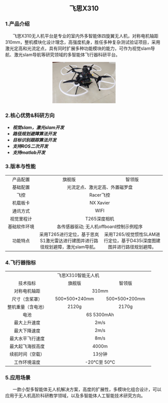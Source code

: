 ## <center> 飞思X310 </center>

### 1.产品介绍

&nbsp;&nbsp;&nbsp;&nbsp;&nbsp;&nbsp;飞思X310无人机平台是专业的室内外多智能体四旋翼无人机，对称电机轴距310mm，整机模块化设计理念，高强度机身，胜任多种复杂测试验证项目，采用激光定高和光流定点，具有同时扩展多种功能模块的能力，可作为视觉slam导航、激光slam导航等研究领域的多智能体飞行器科研平台。

<center>
<img src="/B/Image/X310.png" width="40%">
</center>

### 2.核心优势&科研方向

* ***视觉slam，激光slam开发***
* ***路径规划避障算法开发***
* ***目标识别跟踪算法开发***
* ***支持ROS二次开发***
* ***支持matlab开发***

### 3.版本与性能

<table align="center">
   <tr align="center">
      <td width="20%">产品配置</td>
      <td>旗舰版</td>
      <td>智领版</td>
   </tr>
   <tr align="center">
      <td width="20%">基础配置</td>
      <td colspan = "2">光流定点、激光定高、外置磁罗盘</td>
   </tr>
   <tr align="center">
      <td width="20%">飞控</td>
      <td colspan = "2">Racer飞控</td>
   </tr>
   <tr align="center">
      <td width="20%">机载板卡</td>
      <td colspan = "2">NX Xavier</td>
   </tr>
   <tr align="center">
      <td width="20%">通讯方式</td>
      <td colspan = "2">WIFI</td>
   </tr>
   <tr align="center">
      <td width="20%">视觉里程计</td>
      <td colspan = "2">T265深度相机</td>
   </tr>
   <tr align="center">
      <td width="20%">基础软件环境</td>
      <td colspan = "2">各传感器驱动; 无人机offboard控制示例程序</td>
   </tr>
   <tr align="center">
      <td width="20%">功能特点</td>
      <td>采用T265进行定位，基于思岚S1激光雷达进行建图并进行路径规划避障，激光slam导航。</td>
      <td>采用T265/视觉惯性SLAM进行定位，基于D435i深度图建图并进行路径规划避障。</td>
   </tr>
</table>

### 4.飞行器指标

<table align="center">
   <tr align="center">
      <td colspan = "3">飞思X310智能无人机</td>
   </tr>
   <tr align="center">
      <td width="20%">技术指标</td>
      <td>旗舰版</td>
      <td>智领版</td>
   </tr>
   <tr align="center">
      <td width="30%">对称电机轴距</td>
      <td colspan = "2">310mm</td>
   </tr>
   <tr align="center">
      <td width="30%">尺寸（含桨罩）</td>
      <td>500*500*240mm</td>
      <td>500*500*200mm</td>
   </tr>
   <tr align="center">
      <td width="30%">整机重量（含电池）</td>
      <td>2120g</td>
      <td>2170g</td>
   </tr>
   <tr align="center">
      <td width="30%">电池</td>
      <td colspan = "2">6S 5300mAh</td>
   </tr>
   <tr align="center">
      <td width="30%">最大上升速度</td>
      <td colspan = "2">2m/s</td>
   </tr>
   <tr align="center">
      <td width="30%">最大下降速度</td>
      <td colspan = "2">2m/s</td>
   </tr>   
   <tr align="center">
      <td width="30%">最大水平飞行速度</td>
      <td colspan = "2">8m/s</td>
   </tr>
   <tr align="center">
      <td width="30%">最大起飞海拔高度</td>
      <td colspan = "2">4000m</td>
   </tr>
   <tr align="center">
      <td width="30%">续航时间（空载）</td>
      <td colspan = "2">13分钟</td>
   </tr>
   <tr align="center">
      <td width="30%">工作环境温度</td>
      <td colspan = "2">-20°C至 50°C</td>
   </tr>
</table>

### 5.应用场景

&nbsp;&nbsp;&nbsp;&nbsp;&nbsp;&nbsp;一款小型多智能体无人机解决方案，高度的扩展性，多模块化组合设计，可以应用于无人机高阶科研教学领域，以及多智能体人工智能技术研究方向。




